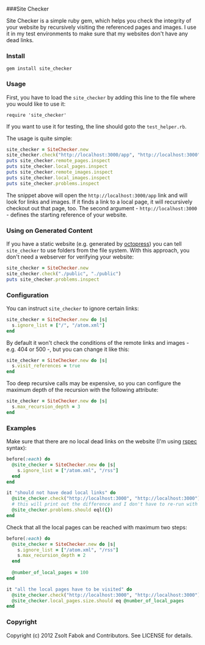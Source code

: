 ###Site Checker

Site Checker is a simple ruby gem, which helps you check the integrity of your website by recursively visiting the referenced pages and images. I use it in my test environments to make sure that my websites don't have any dead links.

### Install

`gem install site_checker`

### Usage

First, you have to load the `site_checker` by adding this line to the file where you would like to use it:

`require 'site_checker'`

If you want to use it for testing, the line should goto the `test_helper.rb`.

The usage is quite simple:

```ruby
site_checker = SiteChecker.new
site_checker.check("http://localhost:3000/app", "http://localhost:3000")
puts site_checker.remote_pages.inspect
puts site_checker.local_pages.inspect
puts site_checker.remote_images.inspect
puts site_checker.local_images.inspect
puts site_checker.problems.inspect
```

The snippet above will open the `http://localhost:3000/app` link and will look for links and images. If it finds a link to a local page, it will recursively checkout out that page, too. The second argument - `http://localhost:3000` - defines the starting reference of your website.

### Using on Generated Content
If you have a static website (e.g. generated by [octopress](https://github.com/imathis/octopress)) you can tell `site_checker` to use folders from the file system. With this approach, you don't need a webserver for verifying your website:

```ruby
site_checker = SiteChecker.new
site_checker.check("./public", "./public")
puts site_checker.problems.inspect
```

### Configuration
You can instruct `site_checker` to ignore certain links:

```ruby
site_checker = SiteChecker.new do |s|
  s.ignore_list = ["/", "/atom.xml"]
end
```

By default it won't check the conditions of the remote links and images - e.g. 404 or 500 -, but you can change it like this:

```ruby
site_checker = SiteChecker.new do |s|
  s.visit_references = true
end
```

Too deep recursive calls may be expensive, so you can configure the maximum depth of the recursion with the following attribute:

```ruby
site_checker = SiteChecker.new do |s|
  s.max_recursion_depth = 3
end
```

### Examples
Make sure that there are no local dead links on the website (I'm using [rspec](https://github.com/rspec/rspec) syntax):
```ruby
before(:each) do
  @site_checker = SiteChecker.new do |s|
    s.ignore_list = ["/atom.xml", "/rss"]
  end
end

it "should not have dead local links" do
  @site_checker.check("http://localhost:3000", "http://localhost:3000")
  # this will print out the difference and I don't have to re-run with print
  @site_checker.problems.should eql({})
end
```

Check that all the local pages can be reached with maximum two steps:

```ruby
before(:each) do
  @site_checker = SiteChecker.new do |s|
    s.ignore_list = ["/atom.xml", "/rss"]
    s.max_recursion_depth = 2
  end
  
  @number_of_local_pages = 100
end

it "all the local pages have to be visited" do
  @site_checker.check("http://localhost:3000", "http://localhost:3000")
  @site_checker.local_pages.size.should eq @number_of_local_pages
end
```

### Copyright

Copyright (c) 2012 Zsolt Fabok and Contributors. See LICENSE for details.
